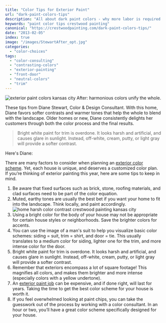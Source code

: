 ```yaml
---
title: "Color Tips for Exterior Paint"
url: "dark-paint-colors-tips"
description: "All about dark paint colors - why more labor is required and why they don't cover as well."
keywords: "paint color tips crestwood painting"
canonical: "https://crestwoodpainting.com/dark-paint-colors-tips/"
date: "2013-02-05"
index: true
image: "/images/StewartAfter_opt.jpg"
categories:
  - "color-choices"
tags:
  - "color-consulting"
  - "contrasting-colors"
  - "exterior-painting"
  - "front-door"
  - "neutral-colors"
  - "trim"
---
```

![exterior paint colors kansas city](/images/StewartAfter_opt.jpg "Home With Harmonious Colors") After: harmonious colors unify the whole.

These tips from Diane Stewart, Color & Design Consultant. With this home, Diane favors softer contrasts and warmer tones that help the whole to blend with the landscape. Older homes or new, Diane consistently delights her customers through both the color process and the final results.

> Bright white paint for trim is overdone. It looks harsh and artificial, and causes glare in sunlight. Instead, off-white, cream, putty, or light gray will provide a softer contrast.

Here's Diane:

There are many factors to consider when planning an [exterior color scheme](/exterior-painting-cost/). Yet, each house is unique, and deserves a customized color plan. If you’re thinking of exterior painting this year, here are some tips to keep in mind.

1. Be aware that fixed surfaces such as brick, stone, roofing materials, and clad surfaces need to be part of the color equation.
2. Muted, earthy tones are usually the best bet if you want your home to fit into the landscape. Think locally, and paint accordingly.
![home harsh color contrast crestwood painting kansas city](/images/StewartBefore_opt.jpg)
3. Using a bright color for the body of your house may not be appropriate for certain house styles or neighborhoods. Save the brighter colors for accents.
4. You can use the image of a man's suit to help you visualize basic color schemes: siding = suit, trim = shirt, and door = tie. This usually translates to a medium color for siding, lighter one for the trim, and more intense color for the door.
5. Bright white paint for trim is overdone. It looks harsh and artificial, and causes glare in sunlight. Instead, off-white, cream, putty, or light gray will provide a softer contrast.
6. Remember that exteriors encompass a lot of square footage! This magnifies all colors, and makes them brighter and more intense (especially colors with a yellow undertone).
7. An [exterior paint job](/exterior-painting-kansas-city/) can be expensive, and if done right, will last for years. Taking the time to get the best color scheme for your house is worth it.
8. If you feel overwhelmed looking at paint chips, you can take the guesswork out of the process by working with a color consultant. In an hour or two, you’ll have a great color scheme specifically designed for your house.
